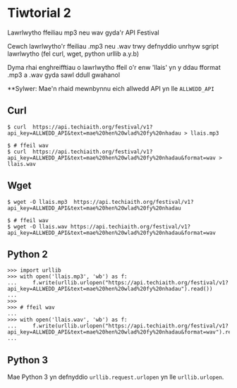 # Tiwtorial 2

Lawrlwytho ffeiliau mp3 neu wav gyda'r API Festival

Cewch lawrlwytho'r ffeiliau .mp3 neu .wav trwy defnyddio unrhyw sgript lawrlwytho (fel curl, wget, python urllib a.y.b)

Dyma rhai enghreifftiau o lawrlwytho ffeil o'r enw 'llais' yn y ddau fformat .mp3 a .wav gyda sawl ddull gwahanol

**Sylwer: Mae'n rhaid mewnbynnu eich allwedd API yn lle `ALLWEDD_API`

## Curl

```
$ curl  https://api.techiaith.org/festival/v1?api_key=ALLWEDD_API&text=mae%20hen%20wlad%20fy%20nhadau > llais.mp3

$ # ffeil wav
$ curl  https://api.techiaith.org/festival/v1?api_key=ALLWEDD_API&text=mae%20hen%20wlad%20fy%20nhadau&format=wav > llais.wav
```

## Wget


```
$ wget -O llais.mp3  https://api.techiaith.org/festival/v1?api_key=ALLWEDD_API&text=mae%20hen%20wlad%20fy%20nhadau

$ # ffeil wav
$ wget -O llais.wav https://api.techiaith.org/festival/v1?api_key=ALLWEDD_API&text=mae%20hen%20wlad%20fy%20nhadau&format=wav
```

## Python 2

```
>>> import urllib
>>> with open('llais.mp3', 'wb') as f:
...     f.write(urllib.urlopen("https://api.techiaith.org/festival/v1?api_key=ALLWEDD_API&text=mae%20hen%20wlad%20fy%20nhadau").read())
... 
>>>
>>> # ffeil wav
... 
>>> with open('llais.wav', 'wb') as f:
...     f.write(urllib.urlopen("https://api.techiaith.org/festival/v1?api_key=ALLWEDD_API&text=mae%20hen%20wlad%20fy%20nhadau&format=wav").read())
...
```

## Python 3

Mae Python 3 yn defnyddio `urllib.request.urlopen` yn lle `urllib.urlopen`.